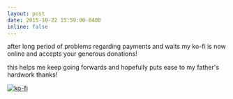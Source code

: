 ```yaml
---
layout: post
date: 2015-10-22 15:59:00-0400
inline: false
---
```


after long period of problems regarding payments and waits my ko-fi is now online and accepts your generous donations!

this helps me keep going forwards and hopefully puts ease to my father's hardwork
thanks!

[![ko-fi](https://ko-fi.com/img/githubbutton_sm.svg)](https://ko-fi.com/S6S1IWSJQ)
